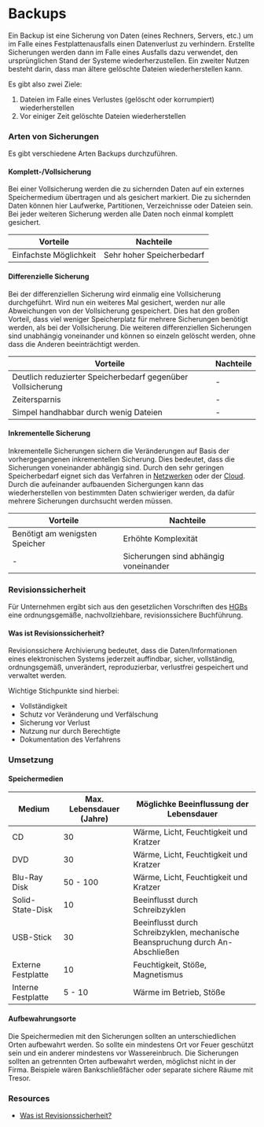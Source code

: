 # Backups

Ein Backup ist eine Sicherung von Daten (eines Rechners, Servers, etc.) um im Falle eines
Festplattenausfalls einen Datenverlust zu verhindern. Erstellte Sicherungen werden dann
im Falle eines Ausfalls dazu verwendet, den ursprünglichen Stand der Systeme wiederherzustellen.
Ein zweiter Nutzen besteht darin, dass man ältere gelöschte Dateien wiederherstellen kann. 

Es gibt also zwei Ziele:
1. Dateien im Falle eines Verlustes (gelöscht oder korrumpiert) wiederherstellen
2. Vor einiger Zeit gelöschte Dateien wiederherstellen

### Arten von Sicherungen

Es gibt verschiedene Arten Backups durchzuführen.

#### Komplett-/Vollsicherung

Bei einer Vollsicherung werden die zu sichernden Daten auf ein externes Speichermedium 
übertragen und als gesichert markiert. Die zu sichernden Daten können hier Laufwerke,
Partitionen, Verzeichnisse oder Dateien sein.  
Bei jeder weiteren Sicherung werden alle Daten noch einmal komplett gesichert.

Vorteile | Nachteile
--- | ---
Einfachste Möglichkeit | Sehr hoher Speicherbedarf

#### Differenzielle Sicherung

Bei der differenziellen Sicherung wird einmalig eine Vollsicherung durchgeführt. Wird nun ein
weiteres Mal gesichert, werden nur alle Abweichungen von der Vollsicherung gespeichert.
Dies hat den großen Vorteil, dass viel weniger Speicherplatz für mehrere
Sicherungen benötigt werden, als bei der Vollsicherung.
Die weiteren differenziellen Sicherungen sind unabhängig 
voneinander und können so einzeln gelöscht werden, ohne dass die Anderen beeinträchtigt werden.

Vorteile | Nachteile
--- | ---
Deutlich reduzierter Speicherbedarf gegenüber Vollsicherung | -
Zeitersparnis | -
Simpel handhabbar durch wenig Dateien | -

#### Inkrementelle Sicherung

Inkrementelle Sicherungen sichern die Veränderungen auf Basis der vorhergegangenen inkrementellen 
Sicherung. Dies bedeutet, dass die Sicherungen voneinander abhängig sind. Durch den sehr geringen
Speicherbedarf eignet sich das Verfahren in [Netzwerken](Netzwerk) oder der [Cloud](Cloud-Computing).
Durch die aufeinander aufbauenden Sichergungen kann das wiederherstellen von bestimmten Daten 
schwieriger werden, da dafür mehrere Sicherungen durchsucht werden müssen.

Vorteile | Nachteile
--- | ---
Benötigt am wenigsten Speicher | Erhöhte Komplexität
- | Sicherungen sind abhängig voneinander

### Revisionssicherheit

Für Unternehmen ergibt sich aus den gesetzlichen Vorschriften des [HGBs](Handelsgesetzbuch) eine
ordnungsgemäße, nachvollziehbare, revisionssichere Buchführung.

#### Was ist Revisionssicherheit?

Revisionssichere Archivierung bedeutet, dass die Daten/Informationen eines elektronischen
Systems jederzeit auffindbar, sicher, vollständig, ordnungsgemäß, unverändert, reproduzierbar,
verlustfrei gespeichert und verwaltet werden.

Wichtige Stichpunkte sind hierbei:
* Vollständigkeit
* Schutz vor Veränderung und Verfälschung
* Sicherung vor Verlust 
* Nutzung nur durch Berechtigte
* Dokumentation des Verfahrens 

### Umsetzung

#### Speichermedien

Medium | Max. Lebensdauer (Jahre) | Möglichke Beeinflussung der Lebensdauer
--- | --- | ---
CD | 30 | Wärme, Licht, Feuchtigkeit und Kratzer
DVD | 30 | Wärme, Licht, Feuchtigkeit und Kratzer
Blu-Ray Disk | 50 - 100 | Wärme, Licht, Feuchtigkeit und Kratzer
Solid-State-Disk | 10 | Beeinflusst durch Schreibzyklen
USB-Stick | 30 | Beeinflusst durch Schreibzyklen, mechanische Beanspruchung durch An-Abschließen
Externe Festplatte | 10 | Feuchtigkeit, Stöße, Magnetismus
Interne Festplatte | 5 - 10 | Wärme im Betrieb, Stöße

#### Aufbewahrungsorte

Die Speichermedien mit den Sicherungen sollten an unterschiedlichen Orten aufbewahrt werden.
So sollte ein mindestens Ort vor Feuer geschützt sein und ein anderer mindestens vor Wassereinbruch.
Die Sicherungen sollten an getrennten Orten aufbewahrt werden, möglichst nicht in der Firma.
Beispiele wären Bankschließfächer oder separate sichere Räume mit Tresor. 

### Resources
* [Was ist Revisionssicherheit?](http://www.ser.de/themen/was-ist-revisionssicherheit.html)
